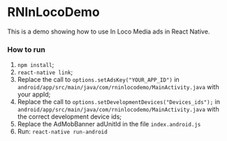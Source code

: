 # RNInLocoDemo

This is a demo showing how to use In Loco Media ads in React Native.

### How to run

1. `npm install`;
2. `react-native link`;
3. Replace the call to `options.setAdsKey("YOUR_APP_ID")` in `android/app/src/main/java/com/rninlocodemo/MainActivity.java` with your appId;
4. Replace the call to `options.setDevelopmentDevices("Devices_ids");` in `android/app/src/main/java/com/rninlocodemo/MainActivity.java` with the correct development device ids;
5. Replace the AdMobBanner adUnitId in the file `index.android.js`
6. Run: `react-native run-android`

